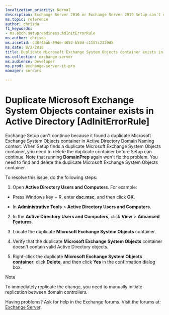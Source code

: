 ```yaml
---
localization_priority: Normal
description: Exchange Server 2016 or Exchange Server 2019 Setup can't continue because another Microsoft Exchange System Object container exists in Active Directory.
ms.topic: reference
author: chrisda
f1_keywords:
- ms.exch.setupreadiness.AdInitErrorRule
ms.author: chrisda
ms.assetid: cd0f45ab-89de-4653-b50d-c1157c2329d5
ms.date: 8/2/2018
title: Duplicate Microsoft Exchange System Objects container exists in Active Directory [AdInitErrorRule]
ms.collection: exchange-server
ms.audience: Developer
ms.prod: exchange-server-it-pro
manager: serdars

---
```


# Duplicate Microsoft Exchange System Objects container exists in Active Directory [AdInitErrorRule]

Exchange Setup can't continue because it found a duplicate Microsoft Exchange System Objects container in Active Directory Domain Naming context. When Setup finds a duplicate Microsoft Exchange System Objects container, you need to delete the duplicate container before Setup can continue. Note that running **DomainPrep** again won't fix the problem. You need to find and delete the duplicate Microsoft Exchange System Objects container.
  
To resolve this issue, do the following steps:
  
1. Open **Active Directory Users and Computers**. For example:
    
  - Press Windows key + R, enter **dsc.msc**, and then click **OK**.

  - In **Administrative Tools** \> **Active Directory Users and Computers**.
    
2. In the **Active Directory Users and Computers**, click **View** \> **Advanced Features**.
    
4. Locate the duplicate **Microsoft Exchange System Objects** container.
    
5. Verify that the duplicate **Microsoft Exchange System Objects** container doesn't contain valid Active Directory objects.
    
6. Right-click the duplicate **Microsoft Exchange System Objects container**, click **Delete**, and then click **Yes** in the confirmation dialog box.
    
> [!NOTE]
> To immediately replicate the change, you need to manually initiate replication between domain controllers.
  
Having problems? Ask for help in the Exchange forums. Visit the forums at: [Exchange Server](https://go.microsoft.com/fwlink/p/?linkId=60612).

